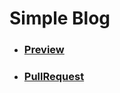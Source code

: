 # Simple Blog


 - ### [**Preview** ](https://andreas-just.github.io/simple-blog/#/)
 - ### [**PullRequest**](https://github.com/Andreas-Just/simple-blog/pull/1/files)
